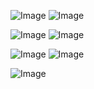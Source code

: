 ![Image](https://github.com/user-attachments/assets/54add84a-6ba3-454d-b6da-2c6505061f62) ![Image](https://github.com/user-attachments/assets/dd7c0b8b-1645-476b-813f-5ab2f4e0f2ce)

![Image](https://github.com/user-attachments/assets/45d5a5da-f2ce-4bb6-abee-fc5df6160fcb) ![Image](https://github.com/user-attachments/assets/dff0b923-f21a-4095-a506-eea90934dfff)

![Image](https://github.com/user-attachments/assets/f414fa76-72fe-4345-8c01-397aca25cc31) ![Image](https://github.com/user-attachments/assets/d2e7d563-6b83-41a3-acff-220b7beda7d2)

![Image](https://github.com/user-attachments/assets/4c9c74c6-a1de-418c-8d77-4bd238227a02)
